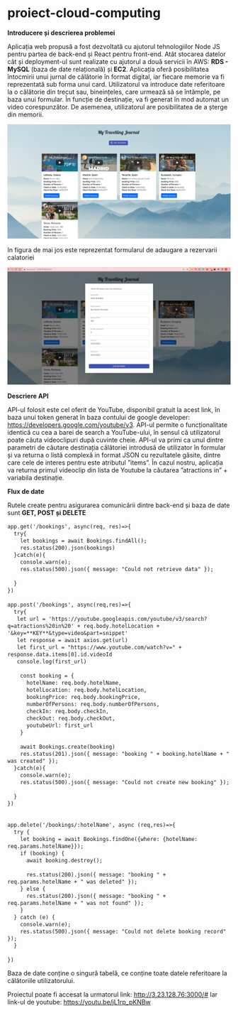 # proiect-cloud-computing

**Introducere și descrierea problemei**

Aplicația web propusă a fost dezvoltată cu ajutorul tehnologiilor Node JS pentru partea de back-end și React pentru front-end.  Atât stocarea datelor cât și deployment-ul sunt realizate cu ajutorul a două servicii în AWS: **RDS - MySQL** (baza de date relațională) și **EC2**. 
Aplicația oferă posibilitatea întocmirii unui jurnal de călătorie în format digital, iar fiecare memorie va fi reprezentată sub forma unui card. Utilizatorul va introduce date referitoare la o călătorie din trecut sau, bineințeles, care urmează să se întâmple, pe baza unui formular. În funcție de destinație, va fi generat în mod automat un video corespunzător. De asemenea, utilizatorul are posibilitatea de a șterge din memorii.

![](images/ss1.png)

In figura de mai jos este reprezentat formularul de adaugare a rezervarii calatoriei

![](images/ss2.png)

**Descriere API**

API-ul folosit este cel oferit de YouTube, disponibil gratuit la acest link, în baza unui token generat în baza contului de google developer: https://developers.google.com/youtube/v3. API-ul permite o funcționalitate identică cu cea a barei de search a YouTube-ului, în sensul că utilizatorul poate căuta videoclipuri după cuvinte cheie. API-ul va primi ca unul dintre parametri de căutare destinația călătoriei introdusă de utilizator în formular și va returna o listă complexă in format JSON cu rezultatele găsite, dintre care cele de interes pentru este atributul ”items”. 
În cazul nostru, aplicația va returna primul videoclip din lista de Youtube la căutarea ”atractions in” + variabila destinație. 

**Flux de date**

Rutele create pentru asigurarea comunicării dintre back-end și baza de date sunt **GET, POST și DELETE** 

```
app.get('/bookings', async(req, res)=>{
  try{
    let bookings = await Bookings.findAll();
    res.status(200).json(bookings)
  }catch(e){
    console.warn(e);
    res.status(500).json({ message: "Could not retrieve data" });

  }
})

app.post('/bookings', async(req,res)=>{
  try{
   let url = 'https://youtube.googleapis.com/youtube/v3/search?q=atractions%20in%20' + req.body.hotelLocation + '&key=**KEY**&type=video&part=snippet'
   let response = await axios.get(url)
   let first_url = "https://www.youtube.com/watch?v=" + response.data.items[0].id.videoId
   console.log(first_url)
   
    const booking = {
      hotelName: req.body.hotelName,
      hotelLocation: req.body.hotelLocation,
      bookingPrice: req.body.bookingPrice,
      numberOfPersons: req.body.numberOfPersons,
      checkIn: req.body.checkIn,
      checkOut: req.body.checkOut,
      youtubeUrl: first_url
    }
    
    await Bookings.create(booking)
    res.status(201).json({ message: "booking " + booking.hotelName + " was created" });
  }catch(e){
    console.warn(e);
    res.status(500).json({ message: "Could not create new booking" });

  } 
})


app.delete('/bookings/:hotelName', async (req,res)=>{
  try {
    let booking = await Bookings.findOne({where: {hotelName: req.params.hotelName}});
    if (booking) {
      await booking.destroy();

      res.status(200).json({ message: "booking " + req.params.hotelName + " was deleted" });
    } else {
      res.status(200).json({ message: "booking " + req.params.hotelName + " was not found" });
    }
  } catch (e) {
    console.warn(e);
    res.status(500).json({ message: "Could not delete booking record" });
  }

})
```

Baza de date conține o singură tabelă, ce conține toate datele referitoare la călătoriile utilizatorului.

Proiectul poate fi accesat la urmatorul link: http://3.23.128.76:3000/#
Iar link-ul de youtube: https://youtu.be/jL1rp_pKNBw 
